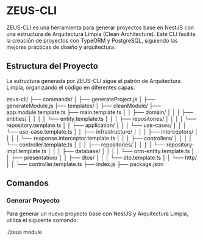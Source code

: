 # ZEUS-CLI

ZEUS-CLI es una herramienta para generar proyectos base en NestJS con una estructura de Arquitectura Limpia (Clean Architecture). Este CLI facilita la creación de proyectos con TypeORM y PostgreSQL, siguiendo las mejores prácticas de diseño y arquitectura.

## Estructura del Proyecto

La estructura generada por ZEUS-CLI sigue el patrón de Arquitectura Limpia, organizando el código en diferentes capas:

zeus-cli/
├── commands/
│   ├── generateProject.js
│   ├── generateModule.js
├── templates/
│   ├── cleanModule/
        ├── app.module.template.ts
        ├── main.template.ts
│   │   ├── domain/
│   │   │   ├── entities/
│   │   │   │   └── entity.template.ts
│   │   │   ├── repositories/
│   │   │   │   └── repository.template.ts
│   │   ├── application/
│   │   │   └── use-cases/
│   │   │       └── use-case.template.ts
│   │   ├── infrastructure/
│   │   │   ├── interceptors/
│   │   │   │   └── response.interceptor.template.ts
│   │   │   ├── controllers/
│   │   │   │   └── controller.template.ts
│   │   │   ├── repositories/
│   │   │   │   └── repository-impl.template.ts
│   │   │   ├── database/
│   │   │   │   └── orm-entity.template.ts
│   │   ├── presentation/
│   │       ├── dtos/
│   │       │   └── dto.template.ts
│   │       └── http/
│   │           └── controller.template.ts
├── index.js
├── package.json

## Comandos

### Generar Proyecto

Para generar un nuevo proyecto base con NestJS y Arquitectura Limpia, utiliza el siguiente comando:

./zeus module <nombre>
